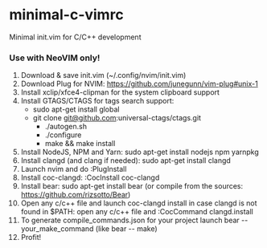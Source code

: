 # minimal-c-vimrc
Minimal init.vim for C/C++ development

### Use with NeoVIM only!
1. Download & save init.vim (~/.config/nvim/init.vim)
2. Download Plug for NVIM: https://github.com/junegunn/vim-plug#unix-1
3. Install xclip/xfce4-clipman for the system clipboard support
4. Install GTAGS/CTAGS for tags search support:
   - sudo apt-get install global
   - git clone git@github.com:universal-ctags/ctags.git
     - ./autogen.sh
     - ./configure
     - make && make install
6. Install NodeJS, NPM and Yarn: sudo apt-get install nodejs npm yarnpkg
7. Install clangd (and clang if needed): sudo apt-get install clangd 
8. Launch nvim and do :PlugInstall
9. Install coc-clangd: :CocInstall coc-clangd
10. Install bear: sudo apt-get install bear (or compile from the sources: https://github.com/rizsotto/Bear)
11. Open any c/c++ file and launch coc-clangd install in case clangd is not found in $PATH: open any c/c++ file and :CocCommand clangd.install
12. To generate compile_commands.json for your project launch bear -- your_make_command (like bear -- make)
13. Profit!
